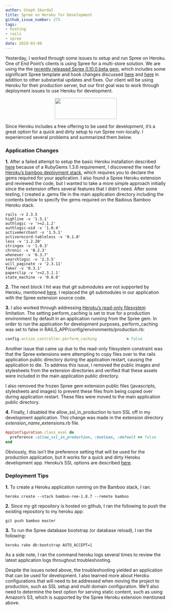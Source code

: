 ```yaml
---
author: Steph Skardal
title: Spree on Heroku for Development
github_issue_number: 275
tags:
- hosting
- rails
- spree
date: 2010-03-08
---
```


Yesterday, I worked through some issues to setup and run Spree on Heroku. One of End Point’s clients is using Spree for a multi-store solution. We are using the the [recently released Spree 0.10.0.beta gem](https://web.archive.org/web/20101128022443/http://spreecommerce.com/blog/2010/03/06/spree-0100beta-now-available/), which includes some significant Spree template and hook changes discussed [here](/blog/2010/01/rails-ecommerce-spree-hooks-tutorial) and [here](/blog/2010/01/rails-ecommerce-spree-hooks-comments) in addition to other substantial updates and fixes. Our client will be using Heroku for their production server, but our first goal was to work through deployment issues to use Heroku for development.

<a href="https://www.heroku.com/" onblur="try {parent.deselectBloggerImageGracefully();} catch(e) {}"><img alt="" border="0" id="BLOGGER_PHOTO_ID_5446672221379055490" src="/blog/2010/03/spree-heroku-development-environment/image-0.png" style="display:block; margin:0px auto 10px; text-align:center;cursor:pointer; cursor:hand;width: 194px; height: 66px;"/></a>

Since Heroku includes a free offering to be used for development, it’s a great option for a quick and dirty setup to run Spree non-locally. I experienced several problems and summarized them below.

### Application Changes

**1.** After a failed attempt to setup the basic Heroku installation described [here](https://devcenter.heroku.com/articles/how-heroku-works) because of a RubyGems 1.3.6 requirement, I discovered the need for [Heroku’s bamboo deployment stack](https://web.archive.org/web/20100308035824/http://docs.heroku.com/bamboo), which requires you to declare the gems required for your application. I also found a Spree Heroku extension and reviewed the code, but I wanted to take a more simple approach initially since the extension offers several features that I didn’t need. After some testing, I created a .gems file in the main application directory including the contents below to specify the gems required on the Badious Bamboo Heroku stack.

```plain
rails -v 2.3.5
highline -v '1.5.1'
authlogic -v '>=2.1.2'
authlogic-oid -v '1.0.4'
activemerchant -v '1.5.1'
activerecord-tableless -v '0.1.0'
less -v '1.2.20'
stringex -v '1.0.3'
chronic -v '0.2.3'
whenever -v '0.3.7'
searchlogic -v '2.3.5'
will_paginate -v '2.3.11'
faker -v '0.3.1'
paperclip -v '>=2.3.1.1'
state_machine -v '0.8.0'
```

**2.** The next block I hit was that git submodules are not supported by Heroku, mentioned [here](https://web.archive.org/web/20100310162053/http://docs.heroku.com/constraints#git-submodules). I replaced the git submodules in our application with the Spree extension source code.

**3.** I also worked through addressing [Heroku’s read-only filesystem](https://web.archive.org/web/20100310162053/http://docs.heroku.com/constraints#read-only-filesystem) limitation. The setting perform_caching is set to true for a production environment by default in an application running from the Spree gem. In order to run the application for development purposes, perform_caching was set to false in RAILS_APP/config/environments/production.rb:

```ruby
config.action_controller.perform_caching             = false
```

Another issue that came up due to the read-only filesystem constraint was that the Spree extensions were attempting to copy files over to the rails application public directory during the application restart, causing the application to die. To address this issue, I removed the public images and stylesheets from the extension directories and verified that these assets were included in the main application public directory.

I also removed the frozen Spree gem extension public files (javascripts, stylesheets and images) to prevent these files from being copied over during application restart. These files were moved to the main application public directory.

**4.** Finally, I disabled the allow_ssl_in_production to turn SSL off in my development application. This change was made in the extension directory *extension_name*_extensions.rb file.

```ruby
AppConfiguration.class_eval do
  preference :allow_ssl_in_production, :boolean, :default => false
end
```

Obviously, this isn’t the preference setting that will be used for the production application, but it works for a quick and dirty Heroku development app. Heroku’s SSL options are described [here](http://docs.heroku.com/ssl).

### Deployment Tips

**1.** To create a Heroku application running on the Bamboo stack, I ran:

```plain
heroku create --stack bamboo-ree-1.8.7 --remote bamboo
```

**2.** Since my git repository is hosted on github, I ran the following to push the existing repository to my heroku app:

```plain
git push bamboo master
```

**3.** To run the Spree database bootstrap (or database reload), I ran the following:

```plain
heroku rake db:bootstrap AUTO_ACCEPT=1
```

As a side note, I ran the command heroku logs several times to review the latest application logs throughout troubleshooting.

Despite the issues noted above, the troubleshooting yielded an application that can be used for development. I also learned more about Heroku configurations that will need to be addressed when moving the project to production, such as SSL setup and multi domain configuration. We’ll also need to determine the best option for serving static content, such as using Amazon’s S3, which is supported by the Spree Heroku extension mentioned above.
